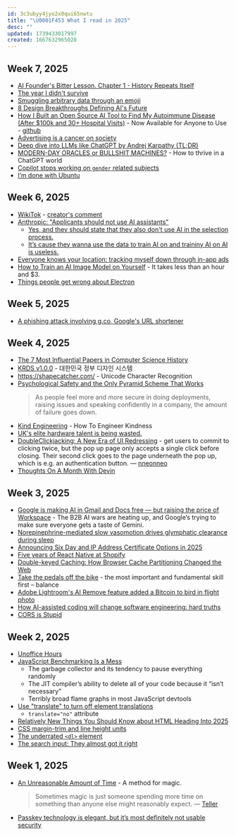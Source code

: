 ```yaml
---
id: 3c3ubyy4jyo2x0qui65nwtu
title: "\U0001F453 What I read in 2025"
desc: ""
updated: 1739433017997
created: 1667632965028
---
```


## Week 7, 2025

- [AI Founder's Bitter Lesson. Chapter 1 - History Repeats Itself](https://lukaspetersson.com/blog/2025/bitter-vertical/)
- [The year I didn't survive](https://bessstillman.substack.com/p/the-year-i-didnt-survive)
- [Smuggling arbitrary data through an emoji](https://paulbutler.org/2025/smuggling-arbitrary-data-through-an-emoji/)
- [8 Design Breakthroughs Defining AI's Future](https://www.unknownarts.co/p/8-design-breakthroughs-defining-ais)
- [How I Built an Open Source AI Tool to Find My Autoimmune Disease (After $100k and 30+ Hospital Visits)](https://old.reddit.com/r/selfhosted/comments/1ij7s4m/how_i_built_an_open_source_ai_tool_to_find_my/) - Now Available for Anyone to Use - [github](https://github.com/OpenHealthForAll/open-health)
- [Advertising is a cancer on society](https://jacek.zlydach.pl/blog/2019-07-31-ads-as-cancer.html)
- [Deep dive into LLMs like ChatGPT by Andrej Karpathy (TL;DR)](https://anfalmushtaq.com/articles/deep-dive-into-llms-like-chatgpt-tldr)
- [MODERN-DAY ORACLES or BULLSHIT MACHINES?](https://thebullshitmachines.com/) - How to thrive in a ChatGPT world
- [Copilot stops working on `gender` related subjects](https://github.com/orgs/community/discussions/72603)
- [I’m done with Ubuntu](https://ounapuu.ee/posts/2025/02/05/done-with-ubuntu/)

## Week 6, 2025

- [WikiTok](https://wikitok.vercel.app/) - [creator's comment](https://news.ycombinator.com/item?id=42936923)
- [Anthropic: "Applicants should not use AI assistants"](https://simonwillison.net/2025/Feb/2/anthropic/)
  - [Yes, and they should state that they also don't use AI in the selection process.](https://news.ycombinator.com/item?id=42917187)
  - [It’s cause they wanna use the data to train AI on and traininy AI on AI is useless.](https://news.ycombinator.com/item?id=42917324)
- [Everyone knows your location: tracking myself down through in-app ads](https://timsh.org/tracking-myself-down-through-in-app-ads/)
- [How to Train an AI Image Model on Yourself](https://www.coryzue.com/writing/make-ai-pictures-of-yourself/) - It takes less than an hour and $3.
- [Things people get wrong about Electron](https://felixrieseberg.com/things-people-get-wrong-about-electron/)

## Week 5, 2025

- [A phishing attack involving g.co, Google's URL shortener](https://gist.github.com/zachlatta/f86317493654b550c689dc6509973aa4)

## Week 4, 2025

- [The 7 Most Influential Papers in Computer Science History](https://terriblesoftware.org/2025/01/22/the-7-most-influential-papers-in-computer-science-history/)
- [KRDS v1.0.0](https://www.krds.go.kr/html/site/index.html) - 대한민국 정부 디자인 시스템
- https://shapecatcher.com/ - Unicode Character Recognition
- [Psychological Safety and the Only Pyramid Scheme That Works](https://iamevan.me/blog/psychological-safety-and-the-only-pyramid-scheme-that-works)
  > As people feel more and more secure in doing deployments, raising issues and speaking confidently in a company, the amount of failure goes down.
- [Kind Engineering](https://kind.engineering/) - How To Engineer Kindness
- [UK's elite hardware talent is being wasted.](https://josef.cn/blog/uk-talent)
- [DoubleClickjacking: A New Era of UI Redressing](https://www.paulosyibelo.com/2024/12/doubleclickjacking-what.html) - get users to commit to clicking twice, but the pop up page only accepts a single click before closing. Their second click goes to the page underneath the pop up, which is e.g. an authentication button. — [nneonneo](https://news.ycombinator.com/item?id=42746553)
- [Thoughts On A Month With Devin](https://www.answer.ai/posts/2025-01-08-devin.html)

## Week 3, 2025

- [Google is making AI in Gmail and Docs free — but raising the price of Workspace](https://www.theverge.com/2025/1/15/24343794/google-workspace-ai-features-free) - The B2B AI wars are heating up, and Google’s trying to make sure everyone gets a taste of Gemini.
- [Norepinephrine-mediated slow vasomotion drives glymphatic clearance during sleep](<https://www.cell.com/cell/abstract/S0092-8674(24)01343-6>)
- [Announcing Six Day and IP Address Certificate Options in 2025](https://letsencrypt.org/2025/01/16/6-day-and-ip-certs/)
- [Five years of React Native at Shopify](https://shopify.engineering/five-years-of-react-native-at-shopify)
- [Double-keyed Caching: How Browser Cache Partitioning Changed the Web](https://addyosmani.com/blog/double-keyed-caching/)
- [Take the pedals off the bike](https://www.fortressofdoors.com/take-the-pedals-off-the-bike/) - the most important and fundamental skill first – balance
- [Adobe Lightroom's AI Remove feature added a Bitcoin to bird in flight photo](https://bsky.app/profile/matthewraifman.bsky.social/post/3lfaqbygva22j)
- [How AI-assisted coding will change software engineering: hard truths](https://newsletter.pragmaticengineer.com/p/how-ai-will-change-software-engineering)
- [CORS is Stupid](https://kevincox.ca/2024/08/24/cors/)

## Week 2, 2025

- [Unoffice Hours](https://interconnected.org/home/2020/09/24/unoffice_hours)
- [JavaScript Benchmarking Is a Mess](https://byteofdev.com/posts/javascript-benchmarking-mess/)
  - The garbage collector and its tendency to pause everything randomly
  - The JIT compiler’s ability to delete all of your code because it “isn’t necessary”
  - Terribly broad flame graphs in most JavaScript devtools
- [Use "translate" to turn off element translations](https://www.stefanjudis.com/today-i-learned/non-translatable-html-elements/)
  - `translate="no"` attribute
- [Relatively New Things You Should Know about HTML Heading Into 2025](https://frontendmasters.com/blog/bone-up-html-2025/)
- [CSS margin-trim and line height units](https://12daysofweb.dev/2024/css-margin-trim-line-height-units/)
- [The underrated `<dl>` element](https://htmhell.dev/adventcalendar/2024/26/)
- [The search input: They almost got it right](https://htmhell.dev/adventcalendar/2024/24/)

## Week 1, 2025

- [An Unreasonable Amount of Time](https://allenpike.com/2024/an-unreasonable-amount-of-time) - A method for magic.
  > Sometimes magic is just someone spending more time on something than anyone else might reasonably expect. — [Teller](https://www.goodreads.com/quotes/6641527-sometimes-magic-is-just-someone-spending-more-time-on-something)
- [Passkey technology is elegant, but it’s most definitely not usable security](https://arstechnica.com/security/2024/12/passkey-technology-is-elegant-but-its-most-definitely-not-usable-security/)
